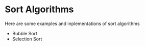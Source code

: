 # Sort Algorithms
Here are some examples and inplementations of sort algorithms
- Bubble Sort
- Selection Sort
